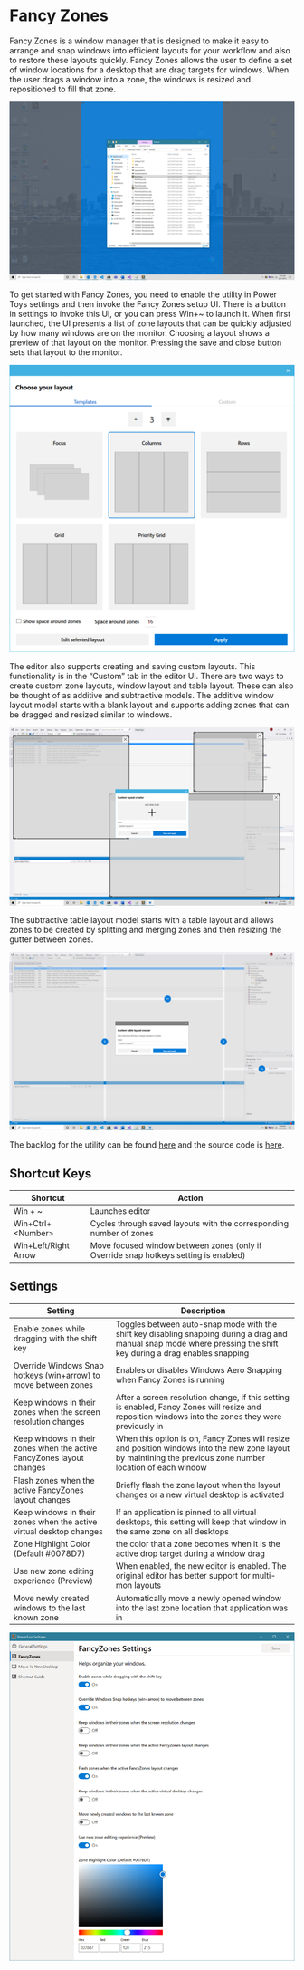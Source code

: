 # Fancy Zones
Fancy Zones is a window manager that is designed to make it easy to arrange and snap windows into efficient layouts for your workflow and also to restore these layouts quickly.  Fancy Zones allows the user to define a set of window locations for a desktop that are drag targets for windows.  When the user drags a window into a zone, the windows is resized and repositioned to fill that zone.  

![Fancy Zones](FancyZones.png)

To get started with Fancy Zones, you need to enable the utility in Power Toys settings and then invoke the Fancy Zones setup UI.  There is a button in settings to invoke this UI, or you can press Win+~ to launch it.  When first launched, the UI presents a list of zone layouts that can be quickly adjusted by how many windows are on the monitor.  Choosing a layout shows a preview of that layout on the monitor.  Pressing the save and close button sets that layout to the monitor.  

![Fancy Zones Picker](Picker.png)

The editor also supports creating and saving custom layouts.  This functionality is in the “Custom” tab in the editor UI.  There are two ways to create custom zone layouts, window layout and table layout.  These can also be thought of as additive and subtractive models.  The additive window layout model starts with a blank layout and supports adding zones that can be dragged and resized similar to windows.  

![Fancy Zones Window Editor Mode](WindowEditor.png)

The subtractive table layout model starts with a table layout and allows zones to be created by splitting and merging zones and then resizing the gutter between zones.  

![Fancy Zones Table Editor Mode](TableEditor.png)

The backlog for the utility can be found [here](https://github.com/Microsoft/PowerToys/tree/master/doc/planning/FancyZonesBacklog.md) and the source code is [here](https://github.com/Microsoft/PowerToys/tree/master/src/modules/fancyzones).

## Shortcut Keys
| Shortcut      | Action |
| ----------- | ----------- |
| Win + ~      | Launches editor       |
| Win+Ctrl+\<Number>   | Cycles through saved layouts with the corresponding number of zones        |
| Win+Left/Right Arrow | Move focused window between zones (only if Override snap hotkeys setting is enabled)  |

## Settings
| Setting | Description |
| --------- | ------------- |
| Enable zones while dragging with the shift key | Toggles between auto-snap mode with the shift key disabling snapping during a drag and manual snap mode where pressing the shift key during a drag enables snapping |
| Override Windows Snap hotkeys (win+arrow) to move between zones | Enables or disables Windows Aero Snapping when Fancy Zones is running |
| Keep windows in their zones when the screen resolution changes | After a screen resolution change, if this setting is enabled, Fancy Zones will resize and reposition windows into the zones they were previously in |
| Keep windows in their zones when the active FancyZones layout changes | When this option is on, Fancy Zones will resize and position windows into the new zone layout by maintining the previous zone number location of each window |
| Flash zones when the active FancyZones layout changes | Briefly flash the zone layout when the layout changes or a new virtual desktop is activated |
| Keep windows in their zones when the active virtual desktop changes | If an application is pinned to all virtual desktops, this setting will keep that window in the same zone on all desktops |
| Zone Highlight Color (Default #0078D7) | the color that a zone becomes when it is the active drop target during a window drag 
| Use new zone editing experience (Preview) | When enabled, the new editor is enabled.  The original editor has better support for multi-mon layouts |  
| Move newly created windows to the last known zone | Automatically move a newly opened window into the last zone location that application was in |

![Fancy Zones Settings UI](FancyZonesSettings.png)

